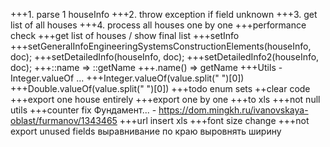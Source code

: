 +++1. parse 1 houseInfo
+++2. throw exception if field unknown
+++3. get list of all houses
+++4. process all houses one by one
+++performance check
+++get list of houses / show final list
+++setInfo
+++setGeneralInfoEngineeringSystemsConstructionElements(houseInfo, doc);
+++setDetailedInfo(houseInfo, doc);
+++setDetailedInfo2(houseInfo, doc);
+++::name => ::getName
+++.name() => getName
+++Utils - Integer.valueOf ...
+++Integer.valueOf(value.split(" ")[0])
+++Double.valueOf(value.split(" ")[0])
+++todo enum sets
++clear code
+++export one house entirely
+++export one by one
+++to xls
+++not null utils
+++counter fix
Фундамент... - https://dom.mingkh.ru/ivanovskaya-oblast/furmanov/1343465
+++url insert xls
+++font size change
+++not export unused fields
выравнивание по краю
выровнять ширину



